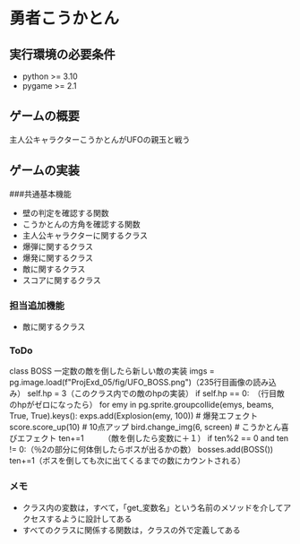 # 勇者こうかとん
## 実行環境の必要条件
* python >= 3.10
* pygame >= 2.1

## ゲームの概要
主人公キャラクターこうかとんがUFOの親玉と戦う

## ゲームの実装
###共通基本機能
* 壁の判定を確認する関数
* こうかとんの方角を確認する関数
* 主人公キャラクターに関するクラス
* 爆弾に関するクラス
* 爆発に関するクラス
* 敵に関するクラス
* スコアに関するクラス

### 担当追加機能
* 敵に関するクラス
### ToDo
class BOSS 一定数の敵を倒したら新しい敵の実装
imgs = pg.image.load(f"ProjExd_05/fig/UFO_BOSS.png")（235行目画像の読み込み）
self.hp = 3（このクラス内での敵のhpの実装）
if self.hp == 0:　（行目敵のhpがゼロになったら）
for emy in pg.sprite.groupcollide(emys, beams, True, True).keys():
            exps.add(Explosion(emy, 100))  # 爆発エフェクト
            score.score_up(10)  # 10点アップ
            bird.change_img(6, screen)  # こうかとん喜びエフェクト
            ten+=1　　　（敵を倒したら変数に＋１）
if ten%2 == 0 and ten != 0:（％2の部分に何体倒したらボスが出るかの数）
            bosses.add(BOSS())
            ten+=1（ボスを倒しても次に出てくるまでの数にカウントされる）
### メモ
* クラス内の変数は，すべて，「get_変数名」という名前のメソッドを介してアクセスするように設計してある
* すべてのクラスに関係する関数は，クラスの外で定義してある
